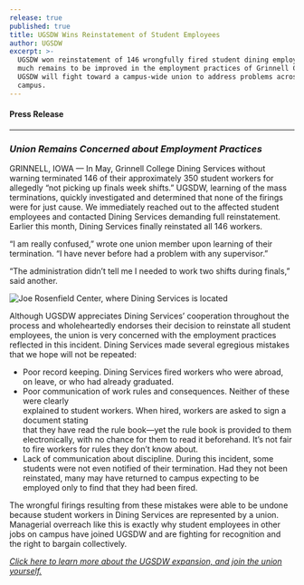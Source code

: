 ```yaml
---
release: true
published: true
title: UGSDW Wins Reinstatement of Student Employees
author: UGSDW
excerpt: >-
  UGSDW won reinstatement of 146 wrongfully fired student dining employees, but
  much remains to be improved in the employment practices of Grinnell College.
  UGSDW will fight toward a campus-wide union to address problems across the
  campus.
---
```

#### Press Release

***

### *Union Remains Concerned about Employment Practices*

GRINNELL, IOWA — In May, Grinnell College Dining Services without warning terminated 146 of their approximately 350 student workers for allegedly “not picking up finals week shifts.” UGSDW, learning of the mass terminations, quickly investigated and determined that none of the firings were for just cause. We immediately reached out to the affected student employees and contacted Dining Services demanding full reinstatement. Earlier this month, Dining Services finally reinstated all 146 workers. 

“I am really confused,” wrote one union member upon learning of their termination.  “I have never before had a problem with any supervisor.” 

“The administration didn’t tell me I needed to work two shifts during finals,” said another.  

![Joe Rosenfield Center, where Dining Services is located]({{site.baseurl}}/assets/news/IMG_0179.JPG)

Although UGSDW appreciates Dining Services’ cooperation throughout the process and wholeheartedly endorses their decision to reinstate all student employees, the union is very concerned with the employment practices reflected in this incident. Dining Services made several egregious mistakes that we hope will not be repeated:

- Poor record keeping. Dining Services fired workers who were abroad, on leave, or who 
  had already graduated. 
- Poor communication of work rules and consequences. Neither of these were clearly      
  explained to student workers.  When hired, workers are asked to sign a document stating   
  that they have read the rule book—yet the rule book is provided to them electronically, 
  with no chance for them to read it beforehand. It’s not fair to fire workers for rules 
  they don’t know about.
- Lack of communication about discipline.   During this incident, some students were not
  even notified of their termination. Had they not been reinstated, many may have returned
  to campus expecting to be employed only to find that they had been fired.

The wrongful firings resulting from these mistakes were able to be undone because student workers in Dining Services are represented by a union. Managerial overreach like this is exactly why student employees in other jobs on campus have joined UGSDW and are fighting for recognition and the right to bargain collectively.

*[Click here to learn more about the UGSDW expansion, and join the union yourself.](/together)*
